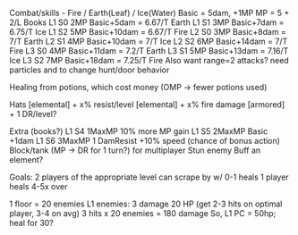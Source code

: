 Combat/skills - Fire / Earth(Leaf) / Ice(Water)
Basic = 5dam, +1MP
MP = 5 + 2/L
Books
L1 S0 2MP Basic+5dam = 6.67/T Earth
L1 S1 3MP Basic+7dam = 6.75/T Ice
L1 S2 5MP Basic+10dam = 6.67/T Fire
L2 S0 3MP Basic+8dam = 7/T Earth
L2 S1 4MP Basic+10dam = 7/T Ice
L2 S2 6MP Basic+14dam = 7/T Fire
L3 S0 4MP Basic+11dam = 7.2/T Earth
L3 S1 5MP Basic+13dam = 7.16/T Ice
L3 S2 7MP Basic+18dam = 7.25/T Fire
Also want range=2 attacks? need particles and to change hunt/door behavior

Healing from potions, which cost money (OMP -> fewer potions used)

Hats
[elemental] + x% resist/level
[elemental] + x% fire damage
[armored] + 1 DR/level?

Extra (books?)
L1 S4 1MaxMP 10% more MP gain
L1 S5 2MaxMP Basic +1dam
L1 S6 3MaxMP 1 DamResist
+10% speed (chance of bonus action)
Block/tank (MP -> DR for 1 turn?) for multiplayer
Stun enemy
Buff an element?


Goals:
  2 players of the appropriate level can scrape by w/ 0-1 heals
  1 player heals 4-5x over

1 floor = 20 enemies
L1 enemies:
  3 damage
  20 HP (get 2-3 hits on optimal player, 3-4 on avg)
3 hits x 20 enemies = 180 damage
  So, L1 PC = 50hp; heal for 30?
